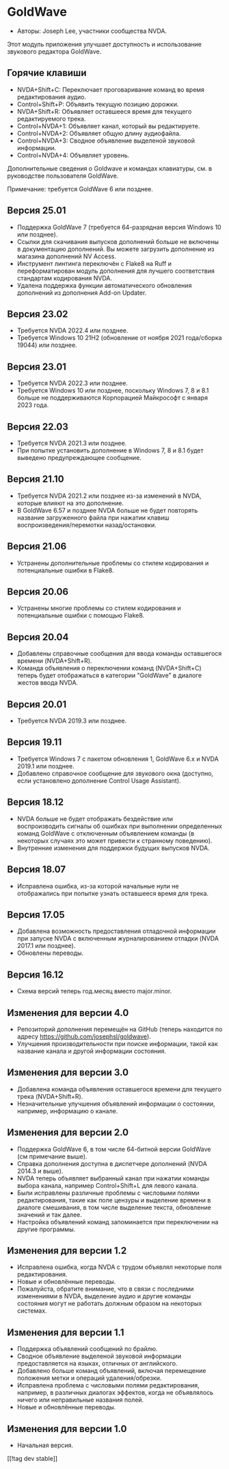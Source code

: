 # GoldWave #

* Авторы: Joseph Lee, участники сообщества NVDA.

Этот модуль приложения улучшает доступность и использование звукового
редактора GoldWave.

## Горячие клавиши ##

* NVDA+Shift+C: Переключает проговаривание команд во время редактирования
  аудио.
* Control+Shift+P: Объявить текущую позицию дорожки.
* NVDA+Shift+R: Объявляет оставшееся время для текущего редактируемого
  трека.
* Control+NVDA+1: Объявляет канал, который вы редактируете.
* Control+NVDA+2: Объявляет общую длину аудиофайла.
* Control+NVDA+3: Сводное объявление выделеной звуковой информации.
* Control+NVDA+4: Объявляет уровень.

Дополнительные сведения о Goldwave и командах клавиатуры, см. в руководстве
пользователя GoldWave.

Примечание: требуется GoldWave 6 или позднее.

## Версия 25.01

* Поддержка GoldWave 7 (требуется 64-разрядная версия Windows 10 или
  позднее).
* Ссылки для скачивания выпусков дополнений больше не включены в
  документацию дополнений. Вы можете загрузить дополнение из магазина
  дополнений NV Access.
* Инструмент линтинга переключён с Flake8 на Ruff и переформатирован модуль
  дополнения для лучшего соответствия стандартам кодирования NVDA.
* Удалена поддержка функции автоматического обновления дополнений из
  дополнения Add-on Updater.

## Версия 23.02

* Требуется NVDA 2022.4 или позднее.
* Требуется Windows 10 21H2 (обновление от ноября 2021 года/сборка 19044)
  или позднее.

## Версия 23.01

* Требуется NVDA 2022.3 или позднее.
* Требуется Windows 10 или позднее, поскольку Windows 7, 8 и 8.1 больше не
  поддерживаются Корпорацией Майкрософт с января 2023 года.

## Версия 22.03

* Требуется NVDA 2021.3 или позднее.
* При попытке установить дополнение в Windows 7, 8 и 8.1 будет выведено
  предупреждающее сообщение.

## Версия 21.10

* Требуется NVDA 2021.2 или позднее из-за изменений в NVDA, которые влияют
  на это дополнение.
* В GoldWave 6.57 и позднее NVDA больше не будет повторять название
  загруженного файла при нажатии клавиш воспроизведения/перемотки
  назад/остановки.

## Версия 21.06

* Устранены дополнительные проблемы со стилем кодирования и потенциальные
  ошибки в Flake8.

## Версия 20.06

* Устранены многие проблемы со стилем кодирования и потенциальные ошибки с
  помощью Flake8.

## Версия 20.04

* Добавлены справочные сообщения для ввода команды оставшегося времени
  (NVDA+Shift+R).
* Команда объявления о переключении команд (NVDA+Shift+C) теперь будет
  отображаться в категории "GoldWave" в диалоге жестов ввода NVDA.

## Версия 20.01

* Требуется NVDA 2019.3 или позднее.

## Версия 19.11

* Требуется Windows 7 с пакетом обновления 1, GoldWave 6.x и NVDA 2019.1 или
  позднее.
* Добавлено справочное сообщение для звукового окна (доступно, если
  установлено дополнение Control Usage Assistant).

## Версия 18.12

* NVDA больше не будет отображать бездействие или воспроизводить сигналы об
  ошибках при выполнении определенных команд GoldWave с отключенным
  объявлением команды (в некоторых случаях это может привести к странному
  поведению).
* Внутренние изменения для поддержки будущих выпусков NVDA.

## Версия 18.07

* Исправлена ошибка, из-за которой начальные нули не отображались при
  попытке узнать оставшееся время для трека.

## Версия 17.05

* Добавлена возможность предоставления отладочной информации при запуске
  NVDA с включенным журналированием отладки (NVDA 2017.1 или позднее).
* Обновлены переводы.

## Версия 16.12

* Схема версий теперь год.месяц вместо major.minor.

## Изменения для версии 4.0

* Репозиторий дополнения перемещён на GitHub (теперь находится по адресу
  https://github.com/josephsl/goldwave).
* Улучшения производительности при поиске информации, такой как название
  канала и другой информации состояния.

## Изменения для версии 3.0

* Добавлена команда объявления оставшегося времени для текущего трека
  (NVDA+Shift+R).
* Незначительные улучшения объявлений информации о состоянии, например,
  информацию о канале.

## Изменения для версии 2.0

* Поддержка GoldWave 6, в том числе 64-битной версии GoldWave (см примечание
  выше).
* Справка дополнения доступна в диспетчере дополнений (NVDA 2014.3 и выше).
* NVDA теперь объявляет выбранный канал при нажатии команды выбора канала,
  например Control+Shift+L для левого канала.
* Были исправлены различные проблемы с числовыми полями редактирования,
  такие как поле цензуры и выделение времени в диалоге смешивания, в том
  числе выделение текста, обновление значений и так далее.
* Настройка объявлений команд запоминается при переключении на другие
  программы.

## Изменения для версии 1.2

* Исправлена ошибка, когда NVDA с трудом объявлял некоторые поля
  редактирования.
* Новые и обновлённые переводы.
* Пожалуйста, обратите внимание, что в связи с последними изменениями в
  NVDA, выделение аудио и другие команды состояния могут не работать должным
  образом на некоторых системах.

## Изменения для версии 1.1

* Поддержка объявлений сообщений по брайлю.
* Сводное объявление выделеной звуковой информации предоставляется на
  языках, отличных от английского.
* Добавлено больше команд объявлений, включая перемещение положения метки и
  операций удаления/обрезки.
* Исправлена проблема с числовыми полями редактирования, например, в
  различных диалогах эффектов, когда не объявлялось ничего или неправильные
  названия полей.
* Новые и обновлённые переводы.

## Изменения для версии 1.0

* Начальная версия.

[[!tag dev stable]]

[1]: https://www.nvaccess.org/addonStore/legacy?file=goldwave
